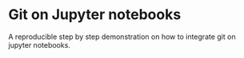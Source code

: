 # Git on Jupyter notebooks

A reproducible step by step demonstration on how to integrate git on jupyter notebooks.

